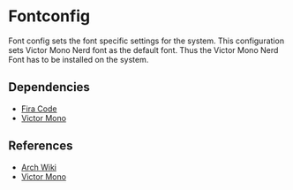 # Fontconfig

Font config sets the font specific settings for the system. This configuration
sets Victor Mono Nerd font as the default font. Thus the Victor Mono Nerd Font
has to be installed on the system.

## Dependencies

- [Fira Code](https://github.com/tonsky/FiraCode)
- [Victor Mono](https://github.com/rubjo/victor-mono)

## References

- [Arch Wiki](https://wiki.archlinux.org/title/font_configuration)
- [Victor Mono](https://rubjo.github.io/victor-mono/)
